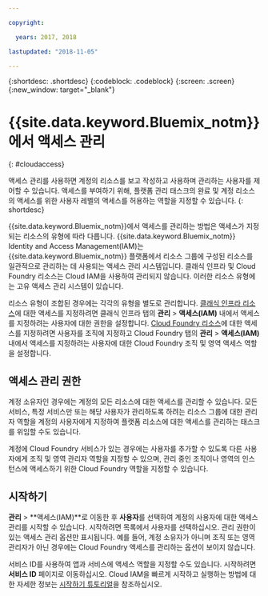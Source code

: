 ```yaml
---

copyright:

  years: 2017, 2018

lastupdated: "2018-11-05"

---
```


{:shortdesc: .shortdesc}
{:codeblock: .codeblock}
{:screen: .screen}
{:new_window: target="_blank"}

# {{site.data.keyword.Bluemix_notm}}에서 액세스 관리
{: #cloudaccess}

액세스 관리를 사용하면 계정의 리소스를 보고 작성하고 사용하며 관리하는 사용자를 제어할 수 있습니다. 액세스를 부여하기 위해, 플랫폼 관리 태스크의 완료 및 계정 리소스의 액세스를 위한 사용자 레벨의 액세스를 허용하는 역할을 지정할 수 있습니다.
{: shortdesc}

{{site.data.keyword.Bluemix_notm}}에서 액세스를 관리하는 방법은 액세스가 지정되는 리소스의 유형에 따라 다릅니다. {{site.data.keyword.Bluemix_notm}} Identity and Access Management(IAM)는 {{site.data.keyword.Bluemix_notm}} 플랫폼에서 리소스 그룹에 구성된 리소스를 일관적으로 관리하는 데 사용되는 액세스 관리 시스템입니다. 클래식 인프라 및 Cloud Foundry 리소스는 Cloud IAM을 사용하여 관리되지 않습니다. 이러한 리소스 유형에는 고유 액세스 관리 시스템이 있습니다. 

리소스 유형이 조합된 경우에는 각각의 유형을 별도로 관리합니다. [클래식 인프라 리소스](/docs/iam/infrastructureaccess.html#infrapermission)에 대한 액세스를 지정하려면 클래식 인프라 탭의 **관리** > **액세스(IAM)** 내에서 액세스를 지정하려는 사용자에 대한 권한을 설정합니다. [Cloud Foundry 리소스](/docs/iam/cfaccess.html#cfaccess)에 대한 액세스를 지정하려면 사용자를 조직에 지정하고 Cloud Foundry 탭의 **관리** > **액세스(IAM)** 내에서 액세스를 지정하려는 사용자에 대한 Cloud Foundry 조직 및 영역 액세스 역할을 설정합니다. 

## 액세스 관리 권한

계정 소유자인 경우에는 계정의 모든 리소스에 대한 액세스를 관리할 수 있습니다. 모든 서비스, 특정 서비스만 또는 해당 사용자가 관리하도록 하려는 리소스 그룹에 대한 관리자 역할을 계정의 사용자에게 지정하여 플랫폼 리소스에 대한 액세스를 관리하는 태스크를 위임할 수도 있습니다.

계정에 Cloud Foundry 서비스가 있는 경우에는 사용자를 추가할 수 있도록 다른 사용자에게 조직 및 영역 관리자 역할을 지정할 수 있으며, 관리 중인 조직이나 영역의 인스턴스에 액세스하기 위한 Cloud Foundry 역할을 지정할 수 있습니다.


## 시작하기

**관리** &gt; **액세스(IAM)**로 이동한 후 **사용자**를 선택하여 계정의 사용자에 대한 액세스 관리를 시작할 수 있습니다. 시작하려면 목록에서 사용자를 선택하십시오. 관리 권한이 있는 액세스 관리 옵션만 표시됩니다. 예를 들어, 계정 소유자가 아니며 조직 또는 영역 관리자가 아닌 경우에는 Cloud Foundry 액세스를 관리하는 옵션이 보이지 않습니다.

서비스 ID를 사용하여 앱과 서비스에 액세스 역할을 지정할 수도 있습니다. 시작하려면 **서비스 ID** 페이지로 이동하십시오. Cloud IAM을 빠르게 시작하고 실행하는 방법에 대한 자세한 정보는 [시작하기 튜토리얼](/docs/iam/quickstart.html#getstarted)을 참조하십시오.
